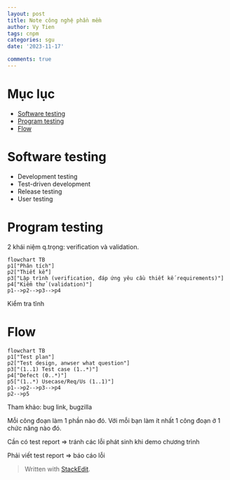 ```yaml
---
layout: post
title: Note công nghệ phần mềm
author: Vy Tien
tags: cnpm
categories: sgu
date: '2023-11-17'

comments: true
---
```


# Mục lục

<ul>
<li><a href="#software-testing">Software testing</a></li>
<li><a href="#program-testing">Program testing</a></li>
<li><a href="#flow">Flow</a></li>
</ul>


# Software testing
- Development testing
- Test-driven development
- Release testing
- User testing

# Program testing
2 khái niệm q.trọng: verification và validation.
```mermaid
flowchart TB
p1["Phân tích"]
p2["Thiết kế"]
p3["Lập trình (verification, đáp ứng yêu cầu thiết kế requirements)"]
p4["Kiểm thử (validation)"]
p1-->p2-->p3-->p4
```
Kiểm tra tĩnh 

# Flow

```mermaid
flowchart TB
p1["Test plan"]
p2["Test design, anwser what question"]
p3["(1..1) Test case (1..*)"]
p4["Defect (0..*)"]
p5["(1..*) Usecase/Req/Us (1..1)"]
p1-->p2-->p3-->p4
p2-->p5
```

Tham khảo: bug link, bugzilla

Mỗi công đoạn làm 1 phần nào đó. Với mỗi bạn làm ít nhất 1 công đoạn ở 1 chức năng nào đó.

Cần có test report ⇒ tránh các lỗi phát sinh khi demo chương trình

Phải viết test report ⇒ báo cáo lỗi

> Written with [StackEdit](https://stackedit.io/).


